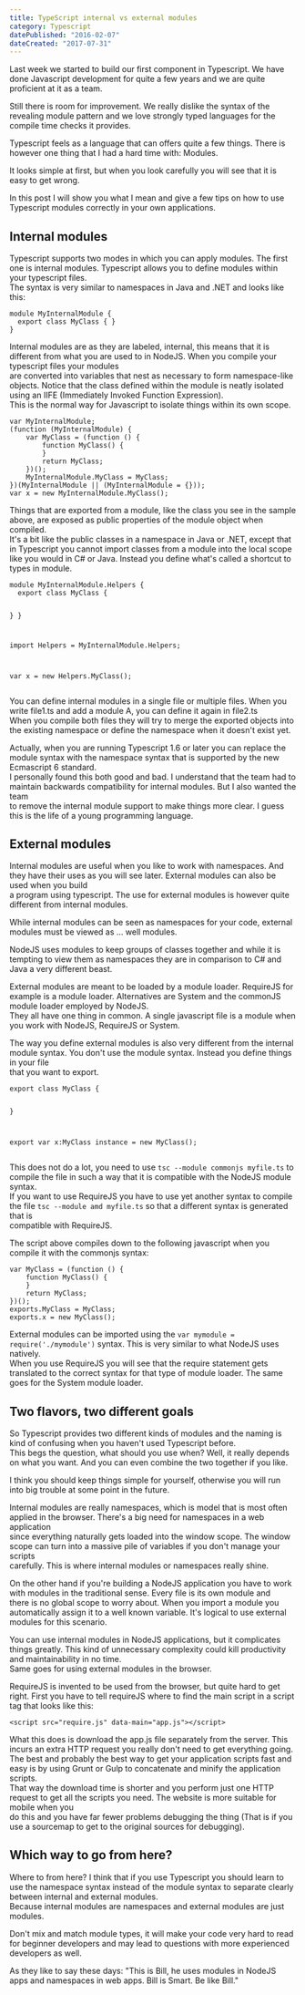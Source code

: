 ```yaml
---
title: TypeScript internal vs external modules
category: Typescript
datePublished: "2016-02-07"
dateCreated: "2017-07-31"
---
```


<!--kg-card-begin: markdown--><p>Last week we started to build our first component in Typescript. We have done Javascript development for quite a few years and we are quite proficient at it as a team.<br>

Still there is room for improvement. We really dislike the syntax of the revealing module pattern and we love strongly typed languages for the compile time checks it provides.</p>

<p>Typescript feels as a language that can offers quite a few things. There is however one thing that I had a hard time with: Modules.</p>
<p>It looks simple at first, but when you look carefully you will see that it is easy to get wrong.</p>
<p>In this post I will show you what I mean and give a few tips on how to use Typescript modules correctly in your own applications.</p>
<!-- more -->
<h2 id="internalmodules">Internal modules</h2>
<p>Typescript supports two modes in which you can apply modules. The first one is internal modules. Typescript allows you to define modules within your typescript files.<br>
The syntax is very similar to namespaces in Java and .NET and looks like this:</p>
<pre><code class="language-typescript">module MyInternalModule {
  export class MyClass { }
}
</code></pre>
<p>Internal modules are as they are labeled, internal, this means that it is different from what you are used to in NodeJS. When you compile your typescript files your modules<br>
are converted into variables that nest as necessary to form namespace-like objects. Notice that the class defined within the module is neatly isolated using an IIFE (Immediately Invoked Function Expression).<br>
This is the normal way for Javascript to isolate things within its own scope.</p>
<pre><code class="language-javascript">var MyInternalModule;
(function (MyInternalModule) {
    var MyClass = (function () {
        function MyClass() {
        }
        return MyClass;
    })();
    MyInternalModule.MyClass = MyClass;
})(MyInternalModule || (MyInternalModule = {}));
var x = new MyInternalModule.MyClass();
</code></pre>
<p>Things that are exported from a module, like the class you see in the sample above, are exposed as public properties of the module object when compiled.<br>
It's a bit like the public classes in a namespace in Java or .NET, except that in Typescript you cannot import classes from a module into the local scope<br>
like you would in C# or Java. Instead you define what's called a shortcut to types in module.</p>
<pre><code class="language-typescript">module MyInternalModule.Helpers {
  export class MyClass {

}
}

import Helpers = MyInternalModule.Helpers;

var x = new Helpers.MyClass();
</code></pre>

<p>You can define internal modules in a single file or multiple files. When you write file1.ts and add a module A, you can define it again in file2.ts<br>
When you compile both files they will try to merge the exported objects into the existing namespace or define the namespace when it doesn't exist yet.</p>
<p>Actually, when you are running Typescript 1.6 or later you can replace the module syntax with the namespace syntax that is supported by the new Ecmascript 6 standard.<br>
I personally found this both good and bad. I understand that the team had to maintain backwards compatibility for internal modules. But I also wanted the team<br>
to remove the internal module support to make things more clear. I guess this is the life of a young programming language.</p>
<h2 id="externalmodules">External modules</h2>
<p>Internal modules are useful when you like to work with namespaces. And they have their uses as you will see later. External modules can also be used when you build<br>
a program using typescript. The use for external modules is however quite different from internal modules.</p>
<p>While internal modules can be seen as namespaces for your code, external modules must be viewed as ... well modules.</p>
<p>NodeJS uses modules to keep groups of classes together and while it is tempting to view them as namespaces they are in comparison to C# and Java a very different beast.</p>
<p>External modules are meant to be loaded by a module loader. RequireJS for example is a module loader. Alternatives are System and the commonJS module loader employed by NodeJS.<br>
They all have one thing in common. A single javascript file is a module when you work with NodeJS, RequireJS or System.</p>
<p>The way you define external modules is also very different from the internal module syntax. You don't use the module syntax. Instead you define things in your file<br>
that you want to export.</p>
<pre><code class="language-typescript">export class MyClass {

}

export var x:MyClass instance = new MyClass();
</code></pre>

<p>This does not do a lot, you need to use <code>tsc --module commonjs myfile.ts</code> to compile the file in such a way that it is compatible with the NodeJS module syntax.<br>
If you want to use RequireJS you have to use yet another syntax to compile the file <code>tsc --module amd myfile.ts</code> so that a different syntax is generated that is<br>
compatible with RequireJS.</p>
<p>The script above compiles down to the following javascript when you compile it with the commonjs syntax:</p>
<pre><code class="language-javascript">var MyClass = (function () {
    function MyClass() {
    }
    return MyClass;
})();
exports.MyClass = MyClass;
exports.x = new MyClass();
</code></pre>
<p>External modules can be imported using the <code>var mymodule = require('./mymodule')</code> syntax. This is very similar to what NodeJS uses natively.<br>
When you use RequireJS you will see that the require statement gets translated to the correct syntax for that type of module loader. The same goes for the System module loader.</p>
<h2 id="twoflavorstwodifferentgoals">Two flavors, two different goals</h2>
<p>So Typescript provides two different kinds of modules and the naming is kind of confusing when you haven't used Typescript before.<br>
This begs the question, what should you use when? Well, it really depends on what you want. And you can even combine the two together if you like.</p>
<p>I think you should keep things simple for yourself, otherwise you will run into big trouble at some point in the future.</p>
<p>Internal modules are really namespaces, which is model that is most often applied in the browser. There's a big need for namespaces in a web application<br>
since everything naturally gets loaded into the window scope. The window scope can turn into a massive pile of variables if you don't manage your scripts<br>
carefully. This is where internal modules or namespaces really shine.</p>
<p>On the other hand if you're building a NodeJS application you have to work with modules in the traditional sense. Every file is its own module and<br>
there is no global scope to worry about. When you import a module you automatically assign it to a well known variable. It's logical to use external modules for this scenario.</p>
<p>You can use internal modules in NodeJS applications, but it complicates things greatly. This kind of unnecessary complexity could kill productivity and maintainability in no time.<br>
Same goes for using external modules in the browser.</p>
<p>RequireJS is invented to be used from the browser, but quite hard to get right. First you have to tell requireJS where to find the main script in a script tag that looks like this:</p>
<pre><code class="language-html">&lt;script src=&quot;require.js&quot; data-main=&quot;app.js&quot;&gt;&lt;/script&gt;
</code></pre>
<p>What this does is download the app.js file separately from the server. This incurs an extra HTTP request you really don't need to get everything going.<br>
The best and probably the best way to get your application scripts fast and easy is by using Grunt or Gulp to concatenate and minify the application scripts.<br>
That way the download time is shorter and you perform just one HTTP request to get all the scripts you need. The website is more suitable for mobile when you<br>
do this and you have far fewer problems debugging the thing (That is if you use a sourcemap to get to the original sources for debugging).</p>
<h2 id="whichwaytogofromhere">Which way to go from here?</h2>
<p>Where to from here? I think that if you use Typescript you should learn to use the namespace syntax instead of the module syntax to separate clearly between internal and external modules.<br>
Because internal modules are namespaces and external modules are just modules.</p>
<p>Don't mix and match module types, it will make your code very hard to read for beginner developers and may lead to questions with more experienced developers as well.</p>
<p>As they like to say these days: &quot;This is Bill, he uses modules in NodeJS apps and namespaces in web apps. Bill is Smart. Be like Bill.&quot;</p>
<!--kg-card-end: markdown-->
